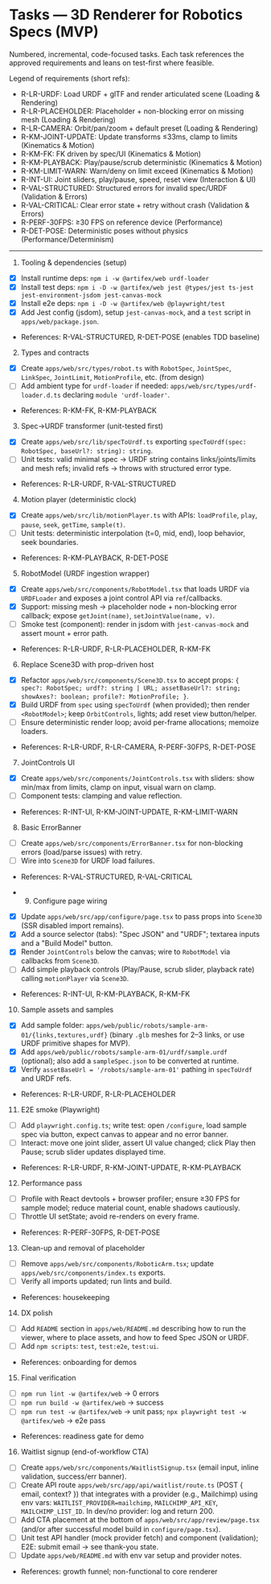 # Tasks — 3D Renderer for Robotics Specs (MVP)

Numbered, incremental, code-focused tasks. Each task references the approved requirements and leans on test-first where feasible.

Legend of requirements (short refs):
- R-LR-URDF: Load URDF + glTF and render articulated scene (Loading & Rendering)
- R-LR-PLACEHOLDER: Placeholder + non-blocking error on missing mesh (Loading & Rendering)
- R-LR-CAMERA: Orbit/pan/zoom + default preset (Loading & Rendering)
- R-KM-JOINT-UPDATE: Update transforms ≤33ms, clamp to limits (Kinematics & Motion)
- R-KM-FK: FK driven by spec/UI (Kinematics & Motion)
- R-KM-PLAYBACK: Play/pause/scrub deterministic (Kinematics & Motion)
- R-KM-LIMIT-WARN: Warn/deny on limit exceed (Kinematics & Motion)
- R-INT-UI: Joint sliders, play/pause, speed, reset view (Interaction & UI)
- R-VAL-STRUCTURED: Structured errors for invalid spec/URDF (Validation & Errors)
- R-VAL-CRITICAL: Clear error state + retry without crash (Validation & Errors)
- R-PERF-30FPS: ≥30 FPS on reference device (Performance)
- R-DET-POSE: Deterministic poses without physics (Performance/Determinism)

---

1) Tooling & dependencies (setup)
- [x] Install runtime deps: `npm i -w @artifex/web urdf-loader`
- [x] Install test deps: `npm i -D -w @artifex/web jest @types/jest ts-jest jest-environment-jsdom jest-canvas-mock`
- [x] Install e2e deps: `npm i -D -w @artifex/web @playwright/test`
- [x] Add Jest config (jsdom), setup `jest-canvas-mock`, and a `test` script in `apps/web/package.json`.
- References: R-VAL-STRUCTURED, R-DET-POSE (enables TDD baseline)

2) Types and contracts
- [x] Create `apps/web/src/types/robot.ts` with `RobotSpec`, `JointSpec`, `LinkSpec`, `JointLimit`, `MotionProfile`, etc. (from design)
- [ ] Add ambient type for `urdf-loader` if needed: `apps/web/src/types/urdf-loader.d.ts` declaring `module 'urdf-loader'`.
- References: R-KM-FK, R-KM-PLAYBACK

3) Spec→URDF transformer (unit-tested first)
- [x] Create `apps/web/src/lib/specToUrdf.ts` exporting `specToUrdf(spec: RobotSpec, baseUrl?: string): string`.
- [ ] Unit tests: valid minimal spec → URDF string contains links/joints/limits and mesh refs; invalid refs → throws with structured error type.
- References: R-LR-URDF, R-VAL-STRUCTURED

4) Motion player (deterministic clock)
- [x] Create `apps/web/src/lib/motionPlayer.ts` with APIs: `loadProfile`, `play`, `pause`, `seek`, `getTime`, `sample(t)`.
- [ ] Unit tests: deterministic interpolation (t=0, mid, end), loop behavior, seek boundaries.
- References: R-KM-PLAYBACK, R-DET-POSE

5) RobotModel (URDF ingestion wrapper)
- [x] Create `apps/web/src/components/RobotModel.tsx` that loads URDF via `URDFLoader` and exposes a joint control API via `ref`/callbacks.
- [x] Support: missing mesh → placeholder node + non-blocking error callback; expose `getJoint(name)`, `setJointValue(name, v)`.
- [ ] Smoke test (component): render in jsdom with `jest-canvas-mock` and assert mount + error path.
- References: R-LR-URDF, R-LR-PLACEHOLDER, R-KM-FK

6) Replace Scene3D with prop-driven host
- [x] Refactor `apps/web/src/components/Scene3D.tsx` to accept props: `{ spec?: RobotSpec; urdf?: string | URL; assetBaseUrl?: string; showAxes?: boolean; profile?: MotionProfile; }`.
- [x] Build URDF from `spec` using `specToUrdf` (when provided); then render `<RobotModel>`; keep `OrbitControls`, lights; add reset view button/helper.
- [ ] Ensure deterministic render loop; avoid per-frame allocations; memoize loaders.
- References: R-LR-URDF, R-LR-CAMERA, R-PERF-30FPS, R-DET-POSE

7) JointControls UI
- [x] Create `apps/web/src/components/JointControls.tsx` with sliders: show min/max from limits, clamp on input, visual warn on clamp.
- [ ] Component tests: clamping and value reflection.
- References: R-INT-UI, R-KM-JOINT-UPDATE, R-KM-LIMIT-WARN

8) Basic ErrorBanner
- [ ] Create `apps/web/src/components/ErrorBanner.tsx` for non-blocking errors (load/parse issues) with retry.
- [ ] Wire into `Scene3D` for URDF load failures.
- References: R-VAL-STRUCTURED, R-VAL-CRITICAL

- 9) Configure page wiring
- [x] Update `apps/web/src/app/configure/page.tsx` to pass props into `Scene3D` (SSR disabled import remains).
- [x] Add a source selector (tabs): "Spec JSON" and "URDF"; textarea inputs and a "Build Model" button.
- [x] Render `JointControls` below the canvas; wire to `RobotModel` via callbacks from `Scene3D`.
- [ ] Add simple playback controls (Play/Pause, scrub slider, playback rate) calling `motionPlayer` via `Scene3D`.
- References: R-INT-UI, R-KM-PLAYBACK, R-KM-FK

10) Sample assets and samples
- [x] Add sample folder: `apps/web/public/robots/sample-arm-01/{links,textures,urdf}` (binary `.glb` meshes for 2–3 links, or use URDF primitive shapes for MVP).
- [x] Add `apps/web/public/robots/sample-arm-01/urdf/sample.urdf` (optional); also add a `sampleSpec.json` to be converted at runtime.
- [x] Verify `assetBaseUrl = '/robots/sample-arm-01'` pathing in `specToUrdf` and URDF refs.
- References: R-LR-URDF, R-LR-PLACEHOLDER

11) E2E smoke (Playwright)
- [ ] Add `playwright.config.ts`; write test: open `/configure`, load sample spec via button, expect canvas to appear and no error banner.
- [ ] Interact: move one joint slider, assert UI value changed; click Play then Pause; scrub slider updates displayed time.
- References: R-LR-URDF, R-KM-JOINT-UPDATE, R-KM-PLAYBACK

12) Performance pass
- [ ] Profile with React devtools + browser profiler; ensure ≥30 FPS for sample model; reduce material count, enable shadows cautiously.
- [ ] Throttle UI setState; avoid re-renders on every frame.
- References: R-PERF-30FPS, R-DET-POSE

13) Clean-up and removal of placeholder
- [ ] Remove `apps/web/src/components/RoboticArm.tsx`; update `apps/web/src/components/index.ts` exports.
- [ ] Verify all imports updated; run lints and build.
- References: housekeeping

14) DX polish
- [ ] Add `README` section in `apps/web/README.md` describing how to run the viewer, where to place assets, and how to feed Spec JSON or URDF.
- [ ] Add `npm scripts`: `test`, `test:e2e`, `test:ui`.
- References: onboarding for demos

15) Final verification
- [ ] `npm run lint -w @artifex/web` → 0 errors
- [ ] `npm run build -w @artifex/web` → success
- [ ] `npm run test -w @artifex/web` → unit pass; `npx playwright test -w @artifex/web` → e2e pass
- References: readiness gate for demo

16) Waitlist signup (end-of-workflow CTA)
- [ ] Create `apps/web/src/components/WaitlistSignup.tsx` (email input, inline validation, success/err banner).
- [ ] Create API route `apps/web/src/app/api/waitlist/route.ts` (POST { email, context? }) that integrates with a provider (e.g., Mailchimp) using env vars: `WAITLIST_PROVIDER=mailchimp`, `MAILCHIMP_API_KEY`, `MAILCHIMP_LIST_ID`. In dev/no provider: log and return 200.
- [ ] Add CTA placement at the bottom of `apps/web/src/app/review/page.tsx` (and/or after successful model build in `configure/page.tsx`).
- [ ] Unit test API handler (mock provider fetch) and component (validation); E2E: submit email → see thank-you state.
- [ ] Update `apps/web/README.md` with env var setup and provider notes.
- References: growth funnel; non-functional to core renderer
